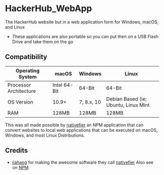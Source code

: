 # HackerHub_WebApp
The HackerHub website but in a web application form for Windows, macOS, and Linux  

- These applications are also portable so you can put then on a USB Flash Drive and take them on the go  

## Compatibility

| Operating System       | macOS        | Windows    | Linux                                |
|------------------------|--------------|------------|--------------------------------------|
| Processor Architecture | Intel 64-Bit | 64-Bit     | 64-Bit                               |
| OS Version             | 10.9+        | 7, 8.x, 10 | Debian Based (ie; Ubuntu, Linux Mint |
| RAM                    | 128MB        | 128MB      | 128MB                                |

This was all made possible by [nativefier](https://www.npmjs.com/package/nativefier) an NPM application that can convert websites to local web applications that can be executed on macOS, Windows, and most Linux Distributions.  

## Credits

- [jiahaog](https://github.com/jiahaog) for making the awesome software they call [nativefier](https://github.com/jiahaog/nativefier) Also see on [NPM](https://www.npmjs.com/package/nativefier)  
